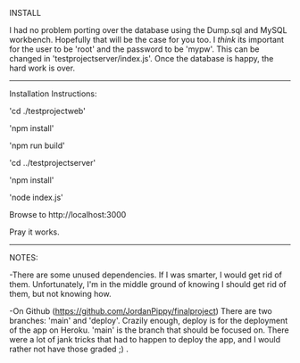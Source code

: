 INSTALL

I had no problem porting over the database using the Dump.sql and MySQL workbench. Hopefully that will be the case for you too.
I *think* its important for the user to be 'root' and the password to be 'mypw'. This can be changed in 'testprojectserver/index.js'.
Once the database is happy, the hard work is over.

-----------------------------------------------------------------------------------------------------------------------------------------

Installation Instructions:

'cd ./testprojectweb'

'npm install'

'npm run build'

'cd ../testprojectserver'

'npm install'

'node index.js'

Browse to http://localhost:3000

Pray it works.

-----------------------------------------------------------------------------------------------------------------------------------------

NOTES: 

-There are some unused dependencies. If I was smarter, I would get rid of them. Unfortunately, I'm in the middle ground of knowing I should get
 rid of them, but not knowing how.

-On Github (https://github.com/JordanPippy/finalproject) There are two branches: 'main' and 'deploy'. Crazily enough, deploy is for the deployment of the app on Heroku.
 'main' is the branch that should be focused on. There were a lot of jank tricks that had to happen to deploy the app, and I would rather not have those graded ;) .
